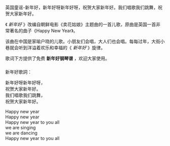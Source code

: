 

英国童谣-新年好，新年好呀新年好呀，祝贺大家新年好。我们唱歌我们跳舞，祝贺大家新年好。  
  
《 _新年好_ 》改编自朝鲜电影《卖花姑娘》主题曲的一首儿歌，原曲是英国一首非常著名的曲子《Happy New Year》。  
  
该曲在中国是家喻户晓的儿歌。小朋友们会唱，大人们也会唱。每每过年，大街小巷就会听到洋溢着欢乐和幸福的《 _新年好_ 》旋律。  
  
歌词下方提供了免费 **新年好钢琴谱** ，欢迎大家使用。  

###  
新年好歌詞：

新年好呀新年好呀，  
祝贺大家新年好。  
我们唱歌我们跳舞，  
祝贺大家新年好。

  
Happy new year  
Happy new year  
Happy new year to you all  
we are singing  
we are dancing  
Happy new year to you all

